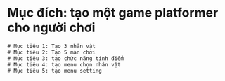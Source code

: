 # Mục đích: tạo một game platformer cho người chơi
    # Mục tiêu 1: Tạo 3 nhân vật
    # Mục tiêu 2: Tạo 5 màn chơi
    # Mục tiêu 3: tạo chức năng tính điểm
    # Mục tiêu 4: tạo menu chọn nhân vật
    # Mục tiêu 5: tạo menu setting